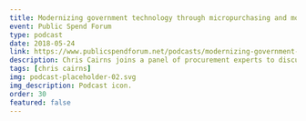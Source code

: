 ```yaml
---
title: Modernizing government technology through micropurchasing and modular contracting
event: Public Spend Forum
type: podcast
date: 2018-05-24
link: https://www.publicspendforum.net/podcasts/modernizing-government-it-micropurchase-podcast/
description: Chris Cairns joins a panel of procurement experts to discuss how to modernize government technology through the creative use of micropurchasing authorities and modular contracting techniques.
tags: [chris cairns]
img: podcast-placeholder-02.svg
img_description: Podcast icon.
order: 30
featured: false
---
```

